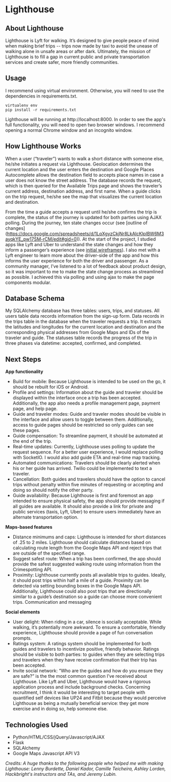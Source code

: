 Lighthouse
==========

## About Lighthouse
Lighthouse is Lyft for walking. It’s designed to give people peace of mind when making brief trips -- trips now made by taxi to avoid the unease of walking alone in unsafe areas or after dark. Ultimately, the mission of Lighthouse is to fill a gap in current public and private transportation services and create safer, more friendly communities.

## Usage

I recommend using virtual environment. Otherwise, you will need to use the dependencies in requirements.txt.

```
virtualenv env
pip install -r requirements.txt
```

Lighthouse will be running at http://localhost:8000. In order to see the app's full functionality, you will need to open two browser windows. I recommend opening a normal Chrome window and an incognito window.

## How Lighthouse Works
When a user (“traveler”) wants to walk a short distance with someone else, he/she initiates a request via Lighthouse. Geolocation determines the current location and the user enters the destination and Google Places Autocomplete allows the destination field to accepts place names in case a user does not know the street address. The database records the request, which is then queried for the Available Trips page and shows the traveler’s current address, destination address, and first name. When a guide clicks on the trip request, he/she see the map that visualizes the current location and destination. 

From the time a guide accepts a request until he/she confirms the trip is complete, the status of the journey is updated for both parties using AJAX polling. During the journey, ten state changes occur (see [outline of changes] (https://docs.google.com/spreadsheets/d/1LqXgyzCkjNr8LkAIcKlpIBW6M3ayqkYE_pw17SM-rCM/edit#gid=0)). At the start of the project, I studied apps like Lyft and Uber to understand the state changes and how they inform a passenger’s experience (see [initial wireframes](https://docs.google.com/presentation/d/1P51XbKoUgKdpiFW4RN2zTdwodvypskIt07R2ELfU-3U/edit#slide=id.g38dd686e2_0252)). I also met with a Lyft engineer to learn more about the driver-side of the app and how this informs the user experience for both the driver and passenger. As a community manager, I’ve listened to a lot of feedback about product design, so it was important to me to make the state change process as streamlined as possible. I achieved this via polling and using ajax to make the page components modular. 

## Database Schema
My SQLAlchemy database has three tables: users, trips, and statuses. All users table data records information from the sign-up form. Data records in the trips table in the database when the traveler requests a trip. It extracts the latitudes and longitudes for the current location and destination and the corresponding physical addresses from Google Maps and IDs of the traveler and guide. The statuses table records the progress of the trip in three phases via datetime: accepted, confirmed, and completed.


## Next Steps

**App functionality**
- Build for mobile: Because Lighthouse is intended to be used on the go, it should be rebuilt for iOS or Android.
- Profile and settings: Information about the guide and traveler should be displayed within the interface once a trip has been accepted. Additionally, the app also needs a profile management page, payment page, and help page.
- Guide and traveler modes: Guide and traveler modes should be visible in the interface and allow users to toggle between them. Additionally, access to guide pages should be restricted so only guides can see these pages. 
- Guide compensation: To streamline payment, it should be automated at the end of the trip. 
- Real-time updates: Currently, Lighthouse uses polling to update the request sequence. For a better user experience, I would replace polling with SocketIO. I would also add guide ETA and real-time map tracking.
- Automated communications: Travelers should be clearly alerted when his or her guide has arrived. Twilio could be implemented to text a traveler.
- Cancellation: Both guides and travelers should have the option to cancel trips without penalty within five minutes of requesting or accepting and doing so should notify the other party.
- Guide availability: Because Lighthouse is first and foremost an app intended to ensure physical safety, the app should provide messaging if all guides are available. It should also provide a link for private and public services (taxis, Lyft, Uber) to ensure users immediately have an alternate transportation option.

**Maps-based features**
- Distance minimums and caps: Lighthouse is intended for short distances of .25 to 2 miles. Lighthouse should calculate distances based on calculating route length from the Google Maps API and reject trips that are outside of the specified range. 
- Suggest safest route: When a trip has been confirmed, the app should provide the safest suggested walking route using information from the Crimespotting API.
- Proximity: Lighthouse currently posts all available trips to guides. Ideally, it should post trips within half a mile of a guide. Proximity can be detected via setting bounding boxes in the Google Maps API. Additionally, Lighthouse could also post trips that are directionally similar to a guide’s destination so a guide can choose more convenient trips.
Communication and messaging

**Social elements**
- User delight: When riding in a car, silence is socially acceptable. While walking, it’s potentially more awkward. To ensure a comfortable, friendly experience, Lighthouse should provide a page of fun conversation prompts.
- Ratings system: A ratings system should be implemented for both guides and travelers to incentivize positive, friendly behavior. Ratings should be visible to both parties: to guides when they are selecting trips and travelers when they have receive confirmation that their trip has been accepted.
- Invite social network: “Who are the guides and how do you ensure they are safe?” is the the most common question I’ve received about Lighthouse. Like Lyft and Uber, Lighthouse would have a rigorous application process and include background checks. Concerning recruitment, I think it would be interesting to target people with quantified self devices like UP24 and Fitbit because they would perceive Lighthouse as being a mutually beneficial service: they get more exercise and in doing so, help someone else.

## Technologies Used
- Python/HTML/CSS/jQuery/Javascript/AJAX
- Flask
- SQLAlchemy
- Google Maps Javascript API V3
 
*Credits: A huge thanks to the following people who helped me with making Lighthouse: Lenny Burdette, Daniel Kador,  Camille Teicheira, Ashley Lorden, Hackbright's instructors and TAs, and Jeremy Lubin.*


